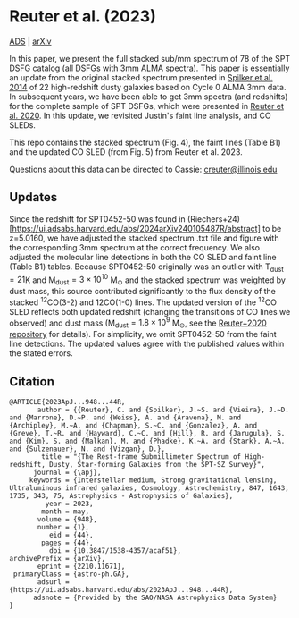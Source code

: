 Reuter et al. (2023)
====================================

[ADS](https://ui.adsabs.harvard.edu/abs/2023ApJ...948...44R/abstract) | [arXiv](https://arxiv.org/abs/2210.11671)

In this paper, we present the full stacked sub/mm spectrum of 78 of the SPT DSFG catalog (all DSFGs with 3mm ALMA spectra).  This paper is essentially an update from the original stacked spectrum presented in [Spilker et al. 2014](https://ui.adsabs.harvard.edu/abs/2014ApJ...785..149S/abstract) of 22 high-redshift dusty galaxies based on Cycle 0 ALMA 3mm data.  In subsequent years, we have been able to get 3mm spectra (and redshifts) for the complete sample of SPT DSFGs, which were presented in [Reuter et al. 2020](https://ui.adsabs.harvard.edu/abs/2020arXiv200614060R/abstract).  In this update, we revisited Justin's faint line analysis, and CO SLEDs.  

This repo contains the stacked spectrum (Fig. 4), the faint lines (Table B1) and the updated CO SLED (from Fig. 5) from Reuter et al. 2023.  


Questions about this data can be directed to Cassie: [creuter@illinois.edu](mailto:creuter@illinois.edu)

Updates
--------

Since the redshift for SPT0452-50 was found in (Riechers+24)[https://ui.adsabs.harvard.edu/abs/2024arXiv240105487R/abstract] to be z=5.0160, we have adjusted the stacked spectrum .txt file and figure with the corresponding 3mm spectrum at the correct frequency.  We also adjusted the molecular line detections in both the CO SLED and faint line (Table B1) tables.  Because SPT0452-50 originally was an outlier with T$_{\mathrm{dust}} = 21$K and M$_{\mathrm{dust}} = 3\times10^{10}$ M$_\odot$ and the stacked spectrum was weighted by dust mass, this source contributed significantly to the flux density of the stacked $^{12}$CO(3-2) and ${12}$CO(1-0) lines.  The updated version of the $^{12}$CO SLED reflects both updated redshift (changing the transitions of CO lines we observed) and dust mass (M$_{\mathrm{dust}} = 1.8\times10^9$ M$_\odot$, see the [Reuter+2020 repository](https://github.com/spt-smg/publicdata/tree/updated0452/reuter2020_final_dndz) for details).  For simplicity, we omit SPT0452-50 from the faint line detections.  The updated values agree with the published values within the stated errors.  

Citation
--------

```
@ARTICLE{2023ApJ...948...44R,
       author = {{Reuter}, C. and {Spilker}, J.~S. and {Vieira}, J.~D. and {Marrone}, D.~P. and {Weiss}, A. and {Aravena}, M. and {Archipley}, M.~A. and {Chapman}, S.~C. and {Gonzalez}, A. and {Greve}, T.~R. and {Hayward}, C.~C. and {Hill}, R. and {Jarugula}, S. and {Kim}, S. and {Malkan}, M. and {Phadke}, K.~A. and {Stark}, A.~A. and {Sulzenauer}, N. and {Vizgan}, D.},
        title = "{The Rest-frame Submillimeter Spectrum of High-redshift, Dusty, Star-forming Galaxies from the SPT-SZ Survey}",
      journal = {\apj},
     keywords = {Interstellar medium, Strong gravitational lensing, Ultraluminous infrared galaxies, Cosmology, Astrochemistry, 847, 1643, 1735, 343, 75, Astrophysics - Astrophysics of Galaxies},
         year = 2023,
        month = may,
       volume = {948},
       number = {1},
          eid = {44},
        pages = {44},
          doi = {10.3847/1538-4357/acaf51},
archivePrefix = {arXiv},
       eprint = {2210.11671},
 primaryClass = {astro-ph.GA},
       adsurl = {https://ui.adsabs.harvard.edu/abs/2023ApJ...948...44R},
      adsnote = {Provided by the SAO/NASA Astrophysics Data System}
}



```
